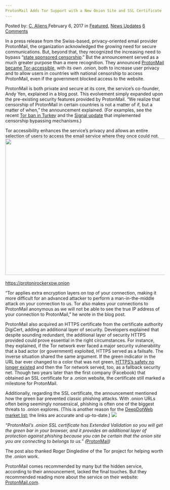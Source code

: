 ```yaml
---
ProtonMail Adds Tor Support with a New Onion Site and SSL Certificate
---
```

<article class="post-listing post-18000 post type-post status-publish format-standard has-post-thumbnail hentry  tag-adds tag-certificate tag-onion tag-protonmail tag-site tag-ssl tag-support 
    <div class="post-inner">
        <span>Posted by: <a href="https://www.deepdotweb.com/author/caliens/" title="">C. Aliens </a></span>
    <span>February 6, 2017</span>
    <span>in <a href="https://www.deepdotweb.com/category/deepdot-news/" rel="category tag">Featured</a>, <a href="https://www.deepdotweb.com/category/news-updates/" rel="category tag">News Updates</a></span>
    <span><a href="https://www.deepdotweb.com/2017/02/06/protonmail-adds-tor-support-new-onion-site-ssl-certificate/#comments">6 Comments</a></span>
    </p>
    <div class="clear"></div>
    <div class="entry">
    <p>In a press release from the Swiss-based, privacy-oriented email provider ProtonMail, the organization acknowledged the growing need for secure communications. But, beyond that, they recognized the increasing need to bypass &#8220;<a href="https://techcrunch.com/2017/01/19/protonmail-adds-tor-onion-site-to-fight-risk-of-state-censorship/">state sponsored censorship</a>.&#8221; But the announcement served as a much greater purpose than a mere recognition. They announced <a href="https://protonmail.com/blog/tor-encrypted-email/">ProtonMail became Tor-accessible</a>, with its own .onion, both to increase user privacy and to allow users in countries with national censorship to access ProtonMail, even if the government blocked access to the website.</p>
    <p>ProtonMail is both private and secure at its core, the service&#8217;s co-founder, Andy Yen, explained in a blog post. This evolvement simply expanded upon the pre-existing security features provided by ProtonMail. “We realize that censorship of ProtonMail in certain countries is not a matter of if, but a matter of when,” the announcement explained. (For examples, see the recent <a href="https://www.deepdotweb.com/2016/12/30/turkish-government-permanently-bans-tor-vpn-services/">Tor ban in Turkey</a> and the <a href="https://www.deepdotweb.com/2017/01/14/signal-android-updated-bypass-censorship-cuba-oman/">Signal update</a> that implemented censorship bypassing mechanisms.)</p>
    <p>Tor accessibility enhances the service&#8217;s privacy and allows an entire selection of users to access the email service where they once could not. <img class="wp-image-18006 aligncenter" src="/imgs/2017/02/word-image-6.jpeg" width="731" height="431" srcset="/imgs/2017/02/word-image-6.jpeg 1306w, /imgs/2017/02/word-image-6-300x177.jpeg 300w, /imgs/2017/02/word-image-6-1024x603.jpeg 1024w" sizes="(max-width: 731px) 100vw, 731px"/></p>
    <p><a href="https://protonirockerxow.onion">https://protonirockerxow.onion</a></p>
    <p>“Tor applies extra encryption layers on top of your connection, making it more difficult for an advanced attacker to perform a man-in-the-middle attack on your connection to us. Tor also makes your connections to ProtonMail anonymous as we will not be able to see the true IP address of your connection to ProtonMail,” he wrote in the blog post.</p>
    <p>ProtonMail also acquired an HTTPS certificate from the certificate authority DigiCert, adding an additional layer of security. Developers explained that despite sounding redundant, the additional layer of security HTTPS provided could prove essential in the right circumstances. For instance, they explained, if the Tor network ever faced a major security vulnerability that a bad actor (or government) exploited, HTTPS served as a failsafe. The inverse situation shared the same argument. If the green indicator in the URL bar ever changed to a color that was not green, <a href="https://zeltser.com/how-digital-certificates-are-used-and-misused/">HTTPS&#8217;s safety no longer existed</a> and then the Tor network served, too, as a fallback security net. Though two years later than the first company (Facebook) that obtained an SSL certificate for a .onion website, the certificate still marked a milestone for ProtonMail.</p>
    <p>Additionally, regarding the SSL certificate, the announcement mentioned how the green bar prevented classic phishing attacks. With .onion URLs often being seemingly nonsensical, phishing is often one of the biggest threats to .onion explores. (This is another reason for the <a href="https://www.deepdotweb.com/2013/10/28/updated-llist-of-hidden-marketplaces-tor-i2p/">DeepDotWeb market list;</a> the links are accurate and up-to-date.) <img class="wp-image-18008" src="/imgs/2017/02/word-image-8.jpeg" srcset="/imgs/2017/02/word-image-8.jpeg 1059w, /imgs/2017/02/word-image-8-300x173.jpeg 300w, /imgs/2017/02/word-image-8-1024x591.jpeg 1024w" sizes="(max-width: 1059px) 100vw, 1059px"/></p>
    <p><em>“ProtonMail’s .onion SSL certificate has Extended Validation so you will get the green bar in your browser, and it provides an additional layer of protection against phishing because you can be certain that the onion site you are connecting to belongs to us.” (</em><a href="https://protonmail.com/tor">ProtonMail</a><em>)</em></p>
    <p>The post also thanked Roger Dingledine of the Tor project for helping worth the .onion work.</p>
    <p>ProtonMail comes recommended by many but the hidden service, according to their announcement, lacked the final touches. But they recommended reading more about the service on their website: <a href="https://protonmail.com/">ProtonMail.com</a>.</p>
    </div>
    <span style="display:none"><a href="https://www.deepdotweb.com/tag/adds/" rel="tag">adds</a> <a href="https://www.deepdotweb.com/tag/certificate/" rel="tag">certificate</a> <a href="https://www.deepdotweb.com/tag/onion/" rel="tag">onion</a> <a href="https://www.deepdotweb.com/tag/protonmail/" rel="tag">protonmail</a> <a href="https://www.deepdotweb.com/tag/site/" rel="tag">site</a> <a href="https://www.deepdotweb.com/tag/ssl/" rel="tag">ssl</a> <a href="https://www.deepdotweb.com/tag/support/" rel="tag">support</a> <a href="https://www.deepdotweb.com/tag/tor/" rel="tag">tor</a></span> <span style="display:none" class="updated">2017-02-06</span>
    <div style="display:none" class="vcard author" itemprop="author" itemscope itemtype="http://schema.org/Person"><strong class="fn" itemprop="name"><a href="https://www.deepdotweb.com/author/caliens/" title="Posts by C. Aliens" rel="author">C. Aliens</a></strong></div>
    </div>
</article>

